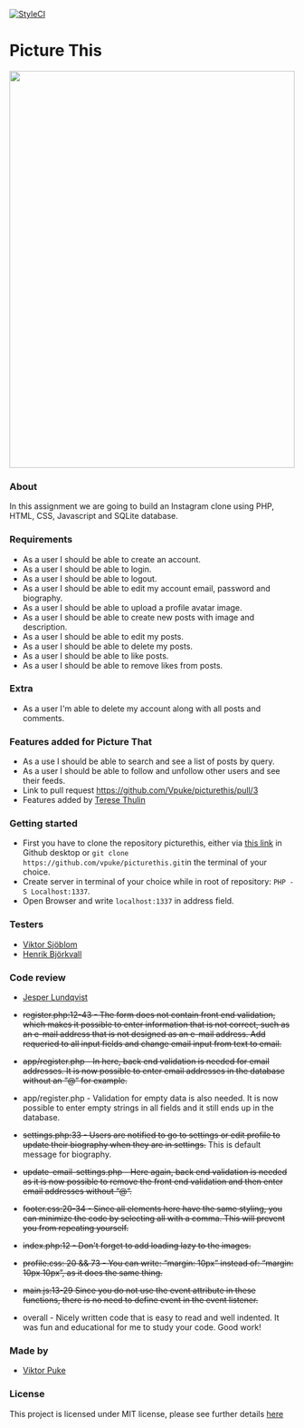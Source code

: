 <a href="https://github.styleci.io/repos/226868587"><img src="https://github.styleci.io/repos/226868587/shield?branch=master" alt="StyleCI"></a>

# Picture This
<img src="https://media.giphy.com/media/6LzPPnutAquju/giphy.gif" width="100%" height ="700vh">

### About

In this assignment we are going to build an Instagram clone using PHP, HTML, CSS, Javascript and SQLite database.

### Requirements

* As a user I should be able to create an account. 
* As a user I should be able to login.
* As a user I should be able to logout.
* As a user I should be able to edit my account email, password and biography.
* As a user I should be able to upload a profile avatar image.
* As a user I should be able to create new posts with image and description.
* As a user I should be able to edit my posts.
* As a user I should be able to delete my posts.
* As a user I should be able to like posts.
* As a user I should be able to remove likes from posts.

### Extra

* As a user I'm able to delete my account along with all posts and comments.

### Features added for Picture That

* As a use I should be able to search and see a list of posts by query.
* As a user I should be able to follow and unfollow other users and see their feeds.
* Link to pull request https://github.com/Vpuke/picturethis/pull/3
* Features added by  [Terese Thulin](https://github.com/teresethulin)


### Getting started

* First you have to clone the repository picturethis, either via [this link](https://github.com/vpuke/picturethis) in Github desktop or `git clone https://github.com/vpuke/picturethis.git`in the terminal of your choice.
* Create server in terminal of your choice while in root of repository: ```PHP -S Localhost:1337```.
* Open Browser and write ```localhost:1337``` in address field.

### Testers

* [Viktor Sjöblom](https://github.com/viktorsjoblom) 
* [Henrik Björkvall](https://github.com/henricbjork)

### Code review

* [Jesper Lundqvist](https://github.com/jesperlndqvst) 

* <strike>register.php:12-43 - The form does not contain front end validation, which makes it possible to enter information that is not correct, such as an e-mail address that is not designed as an e-mail address. Add requeried to all input fields and change email input from text to email.</strike>

* <strike>app/register.php - In here, back end validation is needed for email addresses. It is now possible to enter email addresses in the database without an “@“ for example.</strike>

* app/register.php - Validation for empty data is also needed. It is now possible to enter empty strings in all fields and it still ends up in the database.

* <strike>settings.php:33 - Users are notified to go to settings or edit profile to update their biography when they are in settings.</strike> This is default message for biography.

* <strike>update-email-settings.php - Here again, back end validation is needed as it is now possible to remove the front end validation and then enter email addresses without “@“.</strike>

* <strike>footer.css:20-34 - Since all elements here have the same styling, you can minimize the code by selecting all with a comma. This will prevent you from repeating yourself.</strike>

* <strike>index.php:12 - Don't forget to add loading lazy to the images.</strike>

* <strike>profile.css: 20 && 73 - You can write: “margin: 10px” instead of: “margin: 10px 10px”, as it does the same thing.</strike>

* <strike>main.js:13-29 Since you do not use the event attribute in these functions, there is no need to define event in the event listener.</strike>

* overall - Nicely written code that is easy to read and well indented. It was fun and educational for me to study your code. Good work!

### Made by

* [Viktor Puke](https://github.com/vpuke) 

### License

This project is licensed under MIT license, please see further details [here](https://github.com/Vpuke/picturethis/blob/master/LICENSE)
